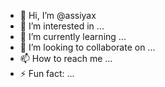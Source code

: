 - 👋 Hi, I’m @assiyax
- 👀 I’m interested in ...
- 🌱 I’m currently learning ...
- 💞️ I’m looking to collaborate on ...
- 📫 How to reach me ...
- ⚡ Fun fact: ...

<!---
assiyax/assiyax is a ✨ special ✨ repository because its `README.md` (this file) appears on your GitHub profile.
You can click the Preview link to take a look at your changes.
--->

